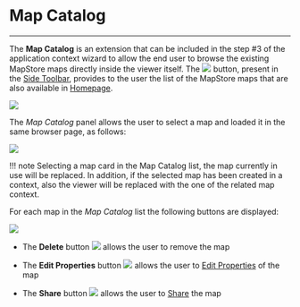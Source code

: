 # Map Catalog

*******************

The **Map Catalog** is an extension that can be included in the step #3 of the application context wizard to allow the end user to browse the existing MapStore maps directly inside the viewer itself. The <img src="../img/button/map-catalog-button.jpg" class="ms-docbutton"/> button, present in the [Side Toolbar](mapstore-toolbars.md#side-toolbar), provides to the user the list of the MapStore maps that are also available in [Homepage](https://mapstore.geosolutionsgroup.com/mapstore/#/).

<img src="../img/map-catalog/map-catalog-panel.jpg" class="ms-docimage"/>

The *Map Catalog* panel allows the user to select a map and loaded it in the same browser page, as follows:

<img src="../img/map-catalog/context-to-map.gif" class="ms-docimage"/>

!!! note
    Selecting a map card in the Map Catalog list, the map currently in use will be replaced. In addition, if the selected map has been created in a context, also the viewer will be replaced with the one of the related map context.

For each map in the *Map Catalog* list the following buttons are displayed:

<img src="../img/map-catalog/buttons-on-map-catalog.jpg" class="ms-docimage" style="max-width:500px;"/>

* The **Delete** button <img src="../img/button/delete_button.jpg" class="ms-docbutton" /> allows the user to remove the map

* The **Edit Properties** button <img src="../img/button/properties.jpg" class="ms-docbutton" /> allows the user to [Edit Properties](resources-properties.md#resource-properties) of the map

* The **Share** button <img src="../img/button/share.jpg" class="ms-docbutton" /> allows the user to [Share](share.md#sharing-resources) the map
